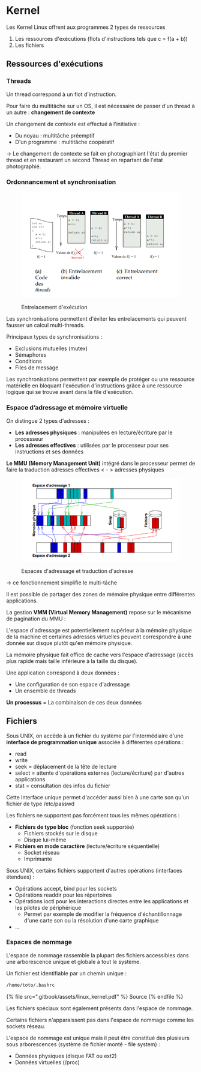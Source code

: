 # Kernel

Les Kernel Linux offrent aux programmes 2 types de ressources

1. Les ressources d'exécutions (flots d'instructions tels que c = f(a + b))
2. Les fichiers

## Ressources d'exécutions

### Threads

Un thread correspond à un flot d'instruction.

Pour faire du multitâche sur un OS, il est nécessaire de passer d'un thread à un autre : **changement de contexte**

Un changement de contexte est effectué à l'initiative :

* Du noyau : multitâche préemptif
* D'un programme : multitâche coopératif

\-> Le changement de contexte se fait en photographiant l'état du premier thread et en restaurant un second Thread en repartant de l'état photographié.

### Ordonnancement et synchronisation

<figure><img src=".gitbook/assets/image.png" alt=""><figcaption><p>Entrelacement d'exécution</p></figcaption></figure>

Les synchronisations permettent d'éviter les entrelacements qui peuvent fausser un calcul multi-threads.

Principaux types de synchronisations :

* Exclusions mutuelles (mutex)
* Sémaphores
* Conditions
* Files de message

Les synchronisations permettent par exemple de protéger ou une ressource matérielle en bloquant l'exécution d'instructions grâce à une ressource logique qui se trouve avant dans la file d'exécution.

### Espace d’adressage et mémoire virtuelle

On distingue 2 types d'adresses :

* **Les adresses physiques** : manipulées en lecture/écriture par le processeur
* **Les adresses effectives** : utilisées par le processeur pour ses instructions et ses données

**Le MMU (Memory Management Unit)** intégré dans le processeur permet de faire la traduction adresses effectives < - > adresses physiques

<figure><img src=".gitbook/assets/image (1).png" alt=""><figcaption><p>Espaces d'adressage et traduction d'adresse</p></figcaption></figure>

\-> ce fonctionnement simplifie le multi-tâche

Il est possible de partager des zones de mémoire physique entre différentes applications.

La gestion **VMM (Virtual Memory Management)** repose sur le mécanisme de pagination du MMU :

L'espace d'adressage est potentiellement supérieur à la mémoire physique de la machine et certaines adresses virtuelles peuvent correspondre à une donnée sur disque plutôt qu'en mémoire physique.

La mémoire physique fait office de cache vers l'espace d'adressage (accès plus rapide mais taille inférieure à la taille du disque).

Une application correspond à deux données :

* Une configuration de son espace d'adressage
* Un ensemble de threads

**Un processus** = La combinaison de ces deux données

## Fichiers

Sous UNIX, on accède à un fichier du système par l'intermédiaire d'une **interface de programmation unique** associée à différentes opérations :

* read
* write
* seek = déplacement de la tête de lecture
* select = attente d'opérations externes (lecture/écriture) par d'autres applications
* stat = consultation des infos du fichier

Cette interface unique permet d'accéder aussi bien à une carte son qu'un fichier de type /etc/passwd

Les fichiers ne supportent pas forcément tous les mêmes opérations :

* **Fichiers de type bloc** (fonction seek supportée)
  * Fichiers stockés sur le disque
  * Disque lui-même
* **Fichiers en mode caractère** (lecture/écriture séquentielle)
  * Socket réseau
  * Imprimante

Sous UNIX, certains fichiers supportent d'autres opérations (interfaces étendues) :

* Opérations accept, bind pour les sockets
* Opérations readdir pour les répertoires
* Opérations ioctl pour les interactions directes entre les applications et les pilotes de périphérique
  * Permet par exemple de modifier la fréquence d'échantillonnage d'une carte son ou la résolution d'une carte graphique
* ...



### Espaces de nommage

L'espace de nommage rassemble la plupart des fichiers accessibles dans une arborescence unique et globale à tout le système.

Un fichier est identifiable par un chemin unique :

```bash
/home/toto/.bashrc
```





{% file src=".gitbook/assets/linux_kernel.pdf" %}
Source
{% endfile %}

Les fichiers spéciaux sont également présents dans l'espace de nommage.

Certains fichiers n'apparaissent pas dans l'espace de nommage comme les sockets réseau.

L'espace de nommage est unique mais il peut être constitué des plusieurs sous arborescences (système de fichier monté - file system) :

* Données physiques (disque FAT ou ext2)
* Données virtuelles (/proc)

